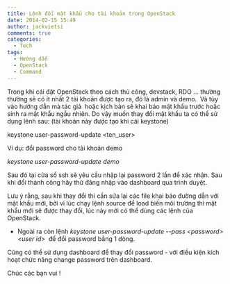 ```yaml
---
title: Lệnh đổi mật khẩu cho tài khoản trong OpenStack
date: 2014-02-15 15:49
author: jackvietsi
comments: true
categories: 
  - Tech
tags:
  - Hướng dẫn
  - OpenStack
  - Command
---
```

Trong khi cái đặt OpenStack theo cách thủ công, devstack, RDO ... thường thường sẽ có ít nhất 2 tài khoản được tạo ra, đó là admin và demo.  Và tùy vào hướng dẫn mà tác giả  hoặc kịch bản sẽ khai báo mật khẩu trước hoặc sinh ra mật khẩu ngẫu nhiên. Do vậy muốn thay đổi mật khẩu ta có thể sử dụng lênh sau: (tài khoản này được tạo khi cài keystone)<!--more-->

keystone user-password-update &lt;ten_user&gt;

Ví dụ: đổi password cho tài khoản demo

<em>keystone user-password-update demo</em>

Sau đó tại cửa sổ ssh sẽ yêu cầu nhập lại password 2 lần để xác nhận. Sau khi đổi thành công hãy thử đăng nhập vào dashboard qua trình duyệt.

Lưu ý rằng, sau khi thay đổi thì cần sửa lại các file khai báo đường dẫn với mật khẩu mới, bởi vì lúc chạy lệnh source để load biến môi trường thì mật khẩu mới sẽ được thay đổi, lúc này mới có thể dùng các lệnh của OpenStack.

- Ngoài ra còn lệnh <em>keystone user-password-update --pass &lt;password&gt; &lt;user id&gt; </em> để đổi password bằng 1 dòng.

Cũng có thể sử dụng dashboard để thay đổi password - với điều kiện kích hoạt chức năng change password trên dashboard.

Chúc các bạn vui !
